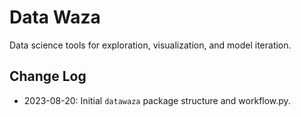 # Data Waza
Data science tools for exploration, visualization, and model iteration.

## Change Log
- 2023-08-20: Initial `datawaza` package structure and workflow.py.